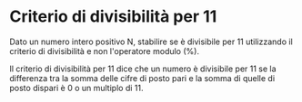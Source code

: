 # Criterio di divisibilità per 11

Dato un numero intero positivo N, stabilire se è divisibile per 11 utilizzando il criterio di divisibilità e non l'operatore modulo (%).

Il criterio di divisibilità per 11 dice che un numero è divisibile per 11 se la differenza tra la somma delle cifre di posto pari e la somma di quelle di posto dispari è 0 o un multiplo di 11.
